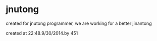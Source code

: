 jnutong
=======

created for jnutong programmer, we are working for a better jinantong

created at 22:48.9/30/2014.by 451
